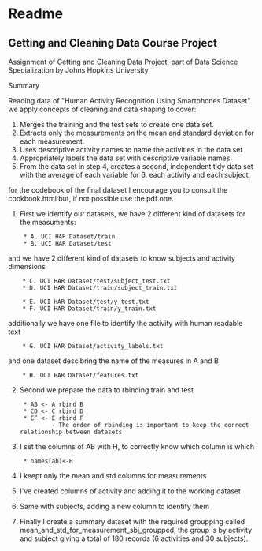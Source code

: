 # Readme #
## Getting and Cleaning Data Course Project

Assignment of Getting and Cleaning Data Project, part of Data Science Specialization by Johns Hopkins University

Summary

Reading data of "Human Activity Recognition Using Smartphones Dataset" we apply concepts of cleaning and data shaping to cover: 

1. Merges the training and the test sets to create one data set.
2. Extracts only the measurements on the mean and standard deviation for each measurement. 
3. Uses descriptive activity names to name the activities in the data set
4. Appropriately labels the data set with descriptive variable names. 
5. From the data set in step 4, creates a second, independent tidy data set with the average of each variable for 6. each activity and each subject.

for the codebook of the final dataset I encourage you to consult the cookbook.html but, if not possible use the pdf one.

1. First we identify our datasets, we have 2 different kind of datasets for the measuments:

        * A. UCI HAR Dataset/train
        * B. UCI HAR Dataset/test

and we have 2 different kind of datasets to know subjects and activity dimensions

        * C. UCI HAR Dataset/test/subject_test.txt
        * D. UCI HAR Dataset/train/subject_train.txt

        * E. UCI HAR Dataset/test/y_test.txt
        * F. UCI HAR Dataset/train/y_train.txt

additionally we have one file to identify the activity with human readable text

        * G. UCI HAR Dataset/activity_labels.txt
        
and one dataset descibring the name of the measures in A and B

        * H. UCI HAR Dataset/features.txt

2. Second we prepare the data to rbinding train and test

        * AB <- A rbind B
        * CD <- C rbind D
        * EF <- E rbind F
                - The order of rbinding is important to keep the correct relationship between datasets


3. I set the columns of AB with H, to correctly know which column is which

        * names(ab)<-H

4. I keept only the mean and std columns for measurements

5. I've created columns of activity and adding it to the working dataset

6. Same with subjects, adding a new column to identify them

7. Finally I create a summary dataset with the required groupping called mean_and_std_for_measurement_sbj_groupped, the group is by activity and subject giving a total of 180 records (6 activities and 30 subjects). 








